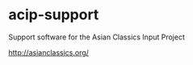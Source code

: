 acip-support
============

Support software for the Asian Classics Input Project

http://asianclassics.org/

